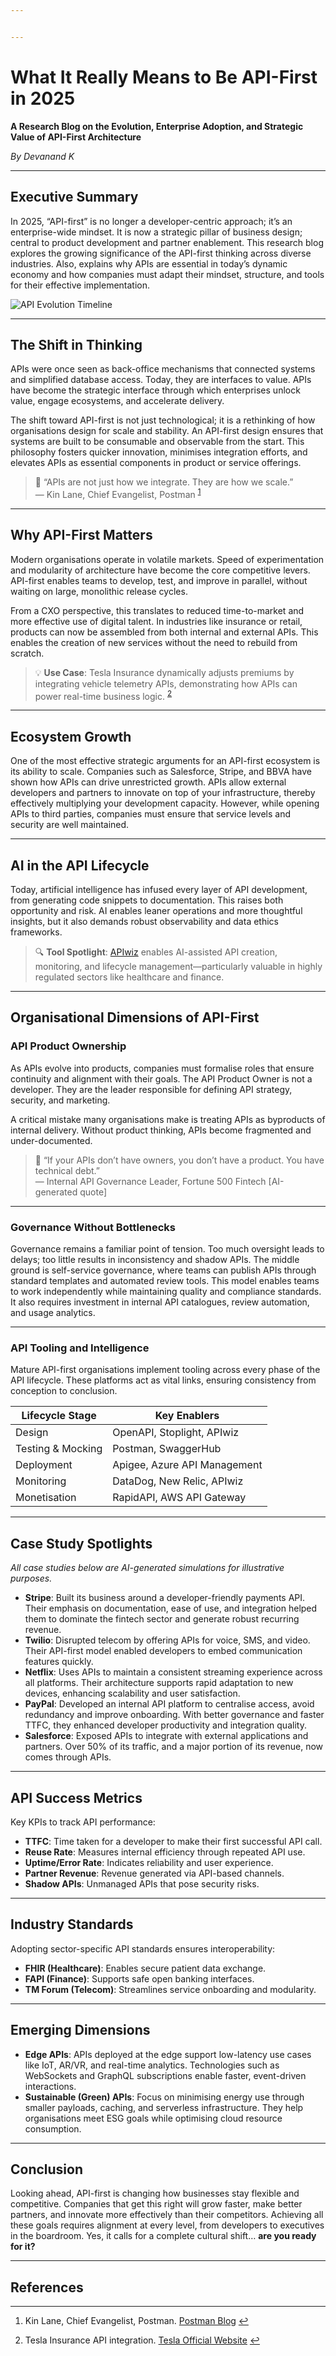 ```yaml
---


---
```


<h1 id="what-it-really-means-to-be-api-first-in-2025">What It Really Means to Be API-First in 2025</h1>
<p><strong>A Research Blog on the Evolution, Enterprise Adoption, and Strategic Value of API-First Architecture</strong></p>
<p><em>By Devanand K</em></p>
<hr>
<h2 id="executive-summary">Executive Summary</h2>
<p>In 2025, “API-first” is no longer a developer-centric approach; it’s an enterprise-wide mindset. It is now a strategic pillar of business design; central to product development and partner enablement. This research blog explores the growing significance of the API-first thinking across diverse industries. Also, explains why APIs are essential in today’s dynamic economy and how companies must adapt their mindset, structure, and tools for their effective implementation.</p>
<p><img src="https://raw.githubusercontent.com/Devanandk20012000/APIwiz_Blog/b7fd1cc83381ccb128eea41cb9d7369da2d49ebe/20250725_0842_API%20Evolution%20Timeline_simple_compose_01k0zrze7desga61a0vnz4q2x4.png" alt="API Evolution Timeline"></p>
<hr>
<h2 id="the-shift-in-thinking">The Shift in Thinking</h2>
<p>APIs were once seen as back-office mechanisms that connected systems and simplified database access. Today, they are interfaces to value. APIs have become the strategic interface through which enterprises unlock value, engage ecosystems, and accelerate delivery.</p>
<p>The shift toward API-first is not just technological; it is a rethinking of how organisations design for scale and stability. An API-first design ensures that systems are built to be consumable and observable from the start. This philosophy fosters quicker innovation, minimises integration efforts, and elevates APIs as essential components in product or service offerings.</p>
<blockquote>
<p>📌 “APIs are not just how we integrate. They are how we scale.”<br>
— Kin Lane, Chief Evangelist, Postman <sup class="footnote-ref"><a href="#fn1" id="fnref1">1</a></sup></p>
</blockquote>
<hr>
<h2 id="why-api-first-matters">Why API-First Matters</h2>
<p>Modern organisations operate in volatile markets. Speed of experimentation and modularity of architecture have become the core competitive levers. API-first enables teams to develop, test, and improve in parallel, without waiting on large, monolithic release cycles.</p>
<p>From a CXO perspective, this translates to reduced time-to-market and more effective use of digital talent. In industries like insurance or retail, products can now be assembled from both internal and external APIs. This enables the creation of new services without the need to rebuild from scratch.</p>
<blockquote>
<p>💡 <strong>Use Case</strong>: Tesla Insurance dynamically adjusts premiums by integrating vehicle telemetry APIs, demonstrating how APIs can power real-time business logic. <sup class="footnote-ref"><a href="#fn2" id="fnref2">2</a></sup></p>
</blockquote>
<hr>
<h2 id="ecosystem-growth">Ecosystem Growth</h2>
<p>One of the most effective strategic arguments for an API-first ecosystem is its ability to scale. Companies such as Salesforce, Stripe, and BBVA have shown how APIs can drive unrestricted growth. APIs allow external developers and partners to innovate on top of your infrastructure, thereby effectively multiplying your development capacity. However, while opening APIs to third parties, companies must ensure that service levels and security are well maintained.</p>
<hr>
<h2 id="ai-in-the-api-lifecycle">AI in the API Lifecycle</h2>
<p>Today, artificial intelligence has infused every layer of API development, from generating code snippets to documentation. This raises both opportunity and risk. AI enables leaner operations and more thoughtful insights, but it also demands robust observability and data ethics frameworks.</p>
<blockquote>
<p>🔍 <strong>Tool Spotlight</strong>: <a href="https://apiwiz.io/">APIwiz</a> enables AI-assisted API creation, monitoring, and lifecycle management—particularly valuable in highly regulated sectors like healthcare and finance.</p>
</blockquote>
<hr>
<h2 id="organisational-dimensions-of-api-first">Organisational Dimensions of API-First</h2>
<h3 id="api-product-ownership">API Product Ownership</h3>
<p>As APIs evolve into products, companies must formalise roles that ensure continuity and alignment with their goals. The API Product Owner is not a developer. They are the leader responsible for defining API strategy, security, and marketing.</p>
<p>A critical mistake many organisations make is treating APIs as byproducts of internal delivery. Without product thinking, APIs become fragmented and under-documented.</p>
<blockquote>
<p>📌 “If your APIs don’t have owners, you don’t have a product. You have technical debt.”<br>
— Internal API Governance Leader, Fortune 500 Fintech [AI-generated quote]</p>
</blockquote>
<hr>
<h3 id="governance-without-bottlenecks">Governance Without Bottlenecks</h3>
<p>Governance remains a familiar point of tension. Too much oversight leads to delays; too little results in inconsistency and shadow APIs. The middle ground is self-service governance, where teams can publish APIs through standard templates and automated review tools. This model enables teams to work independently while maintaining quality and compliance standards. It also requires investment in internal API catalogues, review automation, and usage analytics.</p>
<hr>
<h3 id="api-tooling-and-intelligence">API Tooling and Intelligence</h3>
<p>Mature API-first organisations implement tooling across every phase of the API lifecycle. These platforms act as vital links, ensuring consistency from conception to conclusion.</p>

<table>
<thead>
<tr>
<th><strong>Lifecycle Stage</strong></th>
<th><strong>Key Enablers</strong></th>
</tr>
</thead>
<tbody>
<tr>
<td>Design</td>
<td>OpenAPI, Stoplight, APIwiz</td>
</tr>
<tr>
<td>Testing &amp; Mocking</td>
<td>Postman, SwaggerHub</td>
</tr>
<tr>
<td>Deployment</td>
<td>Apigee, Azure API Management</td>
</tr>
<tr>
<td>Monitoring</td>
<td>DataDog, New Relic, APIwiz</td>
</tr>
<tr>
<td>Monetisation</td>
<td>RapidAPI, AWS API Gateway</td>
</tr>
</tbody>
</table><hr>
<h2 id="case-study-spotlights">Case Study Spotlights</h2>
<p><em>All case studies below are AI-generated simulations for illustrative purposes.</em></p>
<ul>
<li><strong>Stripe</strong>: Built its business around a developer-friendly payments API. Their emphasis on documentation, ease of use, and integration helped them to dominate the fintech sector and generate robust recurring revenue.</li>
<li><strong>Twilio</strong>: Disrupted telecom by offering APIs for voice, SMS, and video. Their API-first model enabled developers to embed communication features quickly.</li>
<li><strong>Netflix</strong>: Uses APIs to maintain a consistent streaming experience across all platforms. Their architecture supports rapid adaptation to new devices, enhancing scalability and user satisfaction.</li>
<li><strong>PayPal</strong>: Developed an internal API platform to centralise access, avoid redundancy and improve onboarding. With better governance and faster TTFC, they enhanced developer productivity and integration quality.</li>
<li><strong>Salesforce</strong>: Exposed APIs to integrate with external applications and partners. Over 50% of its traffic, and a major portion of its revenue, now comes through APIs.</li>
</ul>
<hr>
<h2 id="api-success-metrics">API Success Metrics</h2>
<p>Key KPIs to track API performance:</p>
<ul>
<li><strong>TTFC</strong>: Time taken for a developer to make their first successful API call.</li>
<li><strong>Reuse Rate</strong>: Measures internal efficiency through repeated API use.</li>
<li><strong>Uptime/Error Rate</strong>: Indicates reliability and user experience.</li>
<li><strong>Partner Revenue</strong>: Revenue generated via API-based channels.</li>
<li><strong>Shadow APIs</strong>: Unmanaged APIs that pose security risks.</li>
</ul>
<hr>
<h2 id="industry-standards">Industry Standards</h2>
<p>Adopting sector-specific API standards ensures interoperability:</p>
<ul>
<li><strong>FHIR (Healthcare)</strong>: Enables secure patient data exchange.</li>
<li><strong>FAPI (Finance)</strong>: Supports safe open banking interfaces.</li>
<li><strong>TM Forum (Telecom)</strong>: Streamlines service onboarding and modularity.</li>
</ul>
<hr>
<h2 id="emerging-dimensions">Emerging Dimensions</h2>
<ul>
<li><strong>Edge APIs</strong>: APIs deployed at the edge support low-latency use cases like IoT, AR/VR, and real-time analytics. Technologies such as WebSockets and GraphQL subscriptions enable faster, event-driven interactions.</li>
<li><strong>Sustainable (Green) APIs</strong>: Focus on minimising energy use through smaller payloads, caching, and serverless infrastructure. They help organisations meet ESG goals while optimising cloud resource consumption.</li>
</ul>
<hr>
<h2 id="conclusion">Conclusion</h2>
<p>Looking ahead, API-first is changing how businesses stay flexible and competitive. Companies that get this right will grow faster, make better partners, and innovate more effectively than their competitors. Achieving all these goals requires alignment at every level, from developers to executives in the boardroom. Yes, it calls for a complete cultural shift… <strong>are you ready for it?</strong></p>
<hr>
<h2 id="references">References</h2>
<hr class="footnotes-sep">
<section class="footnotes">
<ol class="footnotes-list">
<li id="fn1" class="footnote-item"><p>Kin Lane, Chief Evangelist, Postman. <a href="https://blog.postman.com/">Postman Blog</a> <a href="#fnref1" class="footnote-backref">↩︎</a></p>
</li>
<li id="fn2" class="footnote-item"><p>Tesla Insurance API integration. <a href="https://www.tesla.com/support/insurance">Tesla Official Website</a> <a href="#fnref2" class="footnote-backref">↩︎</a></p>
</li>
</ol>
</section>


